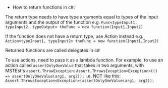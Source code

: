 
- How to return functions in c#:

The return type needs to have type arguments equal to types of the input arguments and the output of the function e.g.
 ```Func<typeInput1, typeInput2, typeOutput> theFunc = new function(Input1,Input2)```
 
 If the function does not have a return type, use Action instead e.g.
 ```Action<typeInput1, typeInput2> theFunc = new function(Input1,Input2)```

Returned functions are called delegates in c#

To use actions, need to pass it as a lambda function. For example, to use an action called ```assertOnlyOneValue``` that takes in two arguments, with MSTEst's ```assert.ThrowException```:
 ```Assert.ThrowsException<Exception>(() => assertOnlyOneValue(arg1, arg2));```
 i.e. NOT like this:
 ```Assert.ThrowsException<Exception>(assertOnlyOneValue(arg1, arg2));```

 